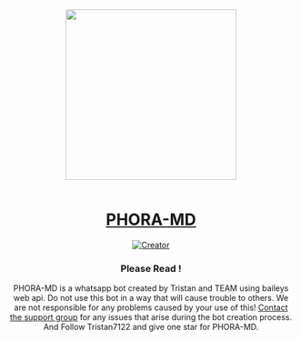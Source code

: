 <div class = "repo" align = "center">
 
<a href = "#">
<img src = "https://i.ibb.co/6RkJHmJn/shaban-md.jpg"  width="300" height="300">
</img>
 <p align="center">
  <a href="#"><img src="http://readme-typing-svg.herokuapp.com?color=ff00ab&center=true&vCenter=true&multiline=false&lines=PHORA+MD+WHATSAPP+BOT" alt="">
</p>

# PHORA-MD

<a href="#"><img title="Creator" src="https://img.shields.io/badge/Creator-Tristan-red.svg?style=for-the-badge&logo=github"></a>
### Please Read !
PHORA-MD is a whatsapp bot created by Tristan and TEAM using baileys web api. Do not use this bot in a way that will cause trouble to others. 
We are not responsible for any problems caused by your use of this!
[Contact the support group](https://chat.whatsapp.com/B8na5Q7N7mD7H3tO4csby7?mode=ac_t) for any issues that arise during the bot creation process.
And Follow Tristan7122 and give one star for PHORA-MD.
